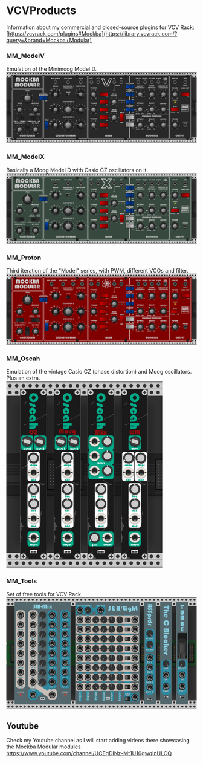 # VCVProducts
Information about my commercial and closed-source plugins for VCV Rack: [https://vcvrack.com/plugins#Mockba](https://library.vcvrack.com/?query=&brand=Mockba+Modular)

### MM_ModelV
Emulation of the Minimoog Model D.<br>
![Alt text](./MM_ModelV/screenshot.png)

### MM_ModelX
Basically a Moog Model D with Casio CZ oscillators on it.<br>
![Alt text](./MM_ModelX/screenshot.png)

### MM_Proton
Third iteration of the "Model" series, with PWM, different VCOs and filter.<br>
![Alt text](./MM_Proton/screenshot.png)

### MM_Oscah
Emulation of the vintage Casio CZ (phase distortion) and Moog oscillators. Plus an extra.<br>
![Alt text](./MM_Oscah/screenshot.png)

### MM_Tools
Set of free tools for VCV Rack.<br>
![Alt text](./MM_Tools/screenshot.png)

## Youtube
Check my Youtube channel as I will start adding videos there showcasing the Mockba Modular modules<br>
https://www.youtube.com/channel/UCEgDINz-Mt1U10gwqInULOQ
